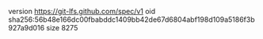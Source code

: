 version https://git-lfs.github.com/spec/v1
oid sha256:56b48e166dc00fbabddc1409bb42de67d6804abf198d109a5186f3b927a9d016
size 8275
